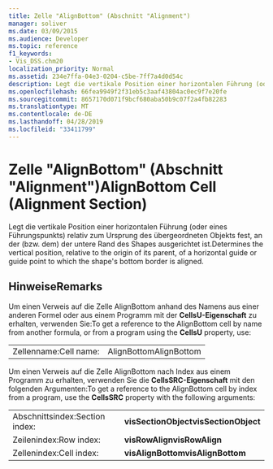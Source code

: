 ```yaml
---
title: Zelle "AlignBottom" (Abschnitt "Alignment")
manager: soliver
ms.date: 03/09/2015
ms.audience: Developer
ms.topic: reference
f1_keywords:
- Vis_DSS.chm20
localization_priority: Normal
ms.assetid: 234e7ffa-04e3-0204-c5be-7ff7a4d0d54c
description: Legt die vertikale Position einer horizontalen Führung (oder eines Führungspunkts) relativ zum Ursprung des übergeordneten Objekts fest, an der (bzw. dem) der untere Rand des Shapes ausgerichtet ist.
ms.openlocfilehash: 66fea9949f2f31eb5c3aaf43804ac0ec9f7e20fe
ms.sourcegitcommit: 8657170d071f9bcf680aba50b9c07f2a4fb82283
ms.translationtype: MT
ms.contentlocale: de-DE
ms.lasthandoff: 04/28/2019
ms.locfileid: "33411799"
---
```

# <a name="alignbottom-cell-alignment-section"></a><span data-ttu-id="85ec0-103">Zelle "AlignBottom" (Abschnitt "Alignment")</span><span class="sxs-lookup"><span data-stu-id="85ec0-103">AlignBottom Cell (Alignment Section)</span></span>

<span data-ttu-id="85ec0-104">Legt die vertikale Position einer horizontalen Führung (oder eines Führungspunkts) relativ zum Ursprung des übergeordneten Objekts fest, an der (bzw. dem) der untere Rand des Shapes ausgerichtet ist.</span><span class="sxs-lookup"><span data-stu-id="85ec0-104">Determines the vertical position, relative to the origin of its parent, of a horizontal guide or guide point to which the shape's bottom border is aligned.</span></span>
  
## <a name="remarks"></a><span data-ttu-id="85ec0-105">Hinweise</span><span class="sxs-lookup"><span data-stu-id="85ec0-105">Remarks</span></span>

<span data-ttu-id="85ec0-106">Um einen Verweis auf die Zelle AlignBottom anhand des Namens aus einer anderen Formel oder aus einem Programm mit der **CellsU-Eigenschaft** zu erhalten, verwenden Sie:</span><span class="sxs-lookup"><span data-stu-id="85ec0-106">To get a reference to the AlignBottom cell by name from another formula, or from a program using the **CellsU** property, use:</span></span> 
  
|||
|:-----|:-----|
| <span data-ttu-id="85ec0-107">Zellenname:</span><span class="sxs-lookup"><span data-stu-id="85ec0-107">Cell name:</span></span>  <br/> | <span data-ttu-id="85ec0-108">AlignBottom</span><span class="sxs-lookup"><span data-stu-id="85ec0-108">AlignBottom</span></span>  <br/> |
   
<span data-ttu-id="85ec0-109">Um einen Verweis auf die Zelle AlignBottom nach Index aus einem Programm zu erhalten, verwenden Sie die **CellsSRC-Eigenschaft** mit den folgenden Argumenten:</span><span class="sxs-lookup"><span data-stu-id="85ec0-109">To get a reference to the AlignBottom cell by index from a program, use the **CellsSRC** property with the following arguments:</span></span> 
  
|||
|:-----|:-----|
| <span data-ttu-id="85ec0-110">Abschnittsindex:</span><span class="sxs-lookup"><span data-stu-id="85ec0-110">Section index:</span></span>  <br/> |<span data-ttu-id="85ec0-111">**visSectionObject**</span><span class="sxs-lookup"><span data-stu-id="85ec0-111">**visSectionObject**</span></span> <br/> |
| <span data-ttu-id="85ec0-112">Zeilenindex:</span><span class="sxs-lookup"><span data-stu-id="85ec0-112">Row index:</span></span>  <br/> |<span data-ttu-id="85ec0-113">**visRowAlign**</span><span class="sxs-lookup"><span data-stu-id="85ec0-113">**visRowAlign**</span></span> <br/> |
| <span data-ttu-id="85ec0-114">Zellenindex:</span><span class="sxs-lookup"><span data-stu-id="85ec0-114">Cell index:</span></span>  <br/> |<span data-ttu-id="85ec0-115">**visAlignBottom**</span><span class="sxs-lookup"><span data-stu-id="85ec0-115">**visAlignBottom**</span></span> <br/> |
   

